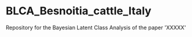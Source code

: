 # BLCA_Besnoitia_cattle_Italy
Repository for the Bayesian Latent Class Analysis of the paper 'XXXXX'
